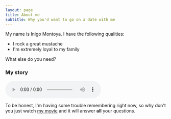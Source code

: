 ```yaml
---
layout: page
title: About me
subtitle: Why you'd want to go on a date with me
---
```


My name is Inigo Montoya. I have the following qualities:

- I rock a great mustache
- I'm extremely loyal to my family

What else do you need?

### My story
<audio class="podcast" preload="auto" controls="">
      <source src="https://opticdigital.github.io/podcast/assets/audio/Episode12.mp3" type="audio/mp3">
    </audio>
    
To be honest, I'm having some trouble remembering right now, so why don't you just watch [my movie](https://en.wikipedia.org/wiki/The_Princess_Bride_%28film%29) and it will answer **all** your questions.

